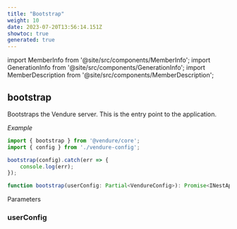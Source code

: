 ```yaml
---
title: "Bootstrap"
weight: 10
date: 2023-07-20T13:56:14.151Z
showtoc: true
generated: true
---
```

<!-- This file was generated from the Vendure source. Do not modify. Instead, re-run the "docs:build" script -->
import MemberInfo from '@site/src/components/MemberInfo';
import GenerationInfo from '@site/src/components/GenerationInfo';
import MemberDescription from '@site/src/components/MemberDescription';


## bootstrap

<GenerationInfo sourceFile="packages/core/src/bootstrap.ts" sourceLine="44" packageName="@vendure/core" />

Bootstraps the Vendure server. This is the entry point to the application.

*Example*

```TypeScript
import { bootstrap } from '@vendure/core';
import { config } from './vendure-config';

bootstrap(config).catch(err => {
    console.log(err);
});
```

```ts title="Signature"
function bootstrap(userConfig: Partial<VendureConfig>): Promise<INestApplication>
```
Parameters

### userConfig

<MemberInfo kind="parameter" type="Partial&#60;<a href='/typescript-api/configuration/vendure-config#vendureconfig'>VendureConfig</a>&#62;" />


